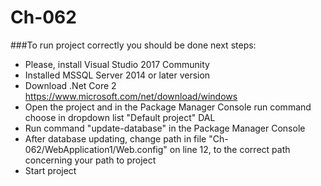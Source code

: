 # Ch-062

###To run project correctly you should be done next steps:

* Please, install Visual Studio 2017 Community
* Installed MSSQL Server 2014 or later version
* Download .Net Core 2 https://www.microsoft.com/net/download/windows
* Open the project and in the Package Manager Console run command choose in dropdown list "Default project" DAL
* Run command "update-database" in the Package Manager Console
* After database updating, change path in file "Ch-062/WebApplication1/Web.config" on line 12, to the correct path concerning your path to project 
* Start project


